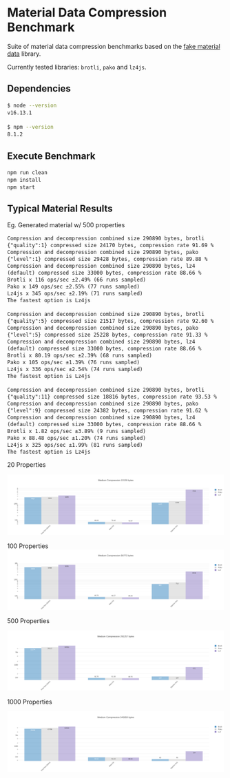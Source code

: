 # Material Data Compression Benchmark

Suite of material data compression benchmarks based on the [fake material data](https://github.com/dstanesc/fake-material-data) library.

Currently tested libraries: `brotli`, `pako` and `lz4js`.

## Dependencies

```sh
$ node --version
v16.13.1

$ npm --version
8.1.2
```

## Execute Benchmark

```sh
npm run clean
npm install
npm start
```

## Typical Material Results

Eg. Generated material w/ 500 properties
```
Compression and decompression combined size 290890 bytes, brotli {"quality":1} compressed size 24170 bytes, compression rate 91.69 %
Compression and decompression combined size 290890 bytes, pako {"level":1} compressed size 29428 bytes, compression rate 89.88 %
Compression and decompression combined size 290890 bytes, lz4 (default) compressed size 33000 bytes, compression rate 88.66 %
Brotli x 116 ops/sec ±2.49% (66 runs sampled)
Pako x 149 ops/sec ±2.55% (77 runs sampled)
Lz4js x 345 ops/sec ±2.19% (71 runs sampled)
The fastest option is Lz4js

Compression and decompression combined size 290890 bytes, brotli {"quality":5} compressed size 21517 bytes, compression rate 92.60 %
Compression and decompression combined size 290890 bytes, pako {"level":5} compressed size 25228 bytes, compression rate 91.33 %
Compression and decompression combined size 290890 bytes, lz4 (default) compressed size 33000 bytes, compression rate 88.66 %
Brotli x 80.19 ops/sec ±2.39% (68 runs sampled)
Pako x 105 ops/sec ±1.39% (76 runs sampled)
Lz4js x 336 ops/sec ±2.54% (74 runs sampled)
The fastest option is Lz4js

Compression and decompression combined size 290890 bytes, brotli {"quality":11} compressed size 18816 bytes, compression rate 93.53 %
Compression and decompression combined size 290890 bytes, pako {"level":9} compressed size 24382 bytes, compression rate 91.62 %
Compression and decompression combined size 290890 bytes, lz4 (default) compressed size 33000 bytes, compression rate 88.66 %
Brotli x 1.82 ops/sec ±3.89% (9 runs sampled)
Pako x 88.48 ops/sec ±1.20% (74 runs sampled)
Lz4js x 325 ops/sec ±1.99% (81 runs sampled)
The fastest option is Lz4js

```
20 Properties

![](./img/13126-medc-rate.png)

100 Properties
![](/img/56772-medc-rate.png)

500 Properties

![](./img/291257-medc-rate.png)

1000 Properties

![](./img/545050-medc-rate.png)

